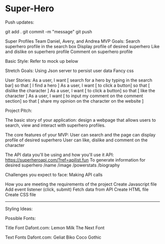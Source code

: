 # Super-Hero
Push updates:

git add .
git commit -m "message"
git push


Super Profiles 
Team Daniel, Avery, and Andrea
MVP Goals:
Search superhero profile in the search box
Display profile of desired superhero
Like and dislike on superhero profile
Comment on superhero profile

Basic Style:
Refer to mock up below

Stretch Goals: 
Using Json server to persist user data
Fancy css

User Stories: 
As a user, I want [ search for a hero by typing in the search bar] so that [ I find a hero ]
As  a user, I want [ to click a button] so that [ dislike the character ]
As  a user, I want [ to click a button] so that [ like the character ]
As  a user, I want [ to input my comment on the comment section] so that [ share my opinion on the character on the website ]


Project Pitch:

The basic story of your application: design a webpage that allows users to search, view and interact with superhero profiles.

The core features of your MVP:
User can search and the page can display profile of desired superhero
User can like, dislike and comment on the character

The API data you'll be using and how you'll use it
API: https://superheroapi.com/?ref=apilist.fun
To generate information for desired superhero
/name
/image
/powerstats
/biography

Challenges you expect to face:
Making API calls 

How you are meeting the requirements of the project
Create Javascript file
Add event listener (click, submit)
Fetch data from API 
Create HTML file
Create CSS file

----------------------------------------------------------------

Styling Ideas:

Possible Fonts:

Title Font
Dafont.com:
Lemon Milk
The Next Font

Text Fonts
Dafont.com:
Geliat
Biko
Coco Gothic

